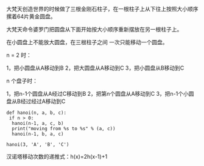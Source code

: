 大梵天创造世界的时候做了三根金刚石柱子，在一根柱子上从下往上按照大小顺序摞着64片黄金圆盘。

大梵天命令婆罗门把圆盘从下面开始按大小顺序重新摆放在另一根柱子上。

在小圆盘上不能放大圆盘，在三根柱子之间 一次只能移动一个圆盘。

n = 2 时：

1，把小圆盘从A移动到B
2，把大圆盘从A移动到C
3，把小圆盘从B移动到C

n 个盘子时：

1，把n-1个圆盘从A经过C移动到B
2，把第n个圆盘从A移动到C
3，把n-1个小圆盘从B经过经过A移动到C

```
def hanoi(n, a, b, c):
 if n > 0:
  hanoi(n-1, a, c, b)
  print("moving from %s to %s" % (a, c))
  hanoi(n-1, b, a, c)

hanoi(3, 'A', 'B', 'C')
```

汉诺塔移动次数的递推式：h(x)=2h(x-1)+1